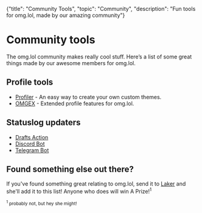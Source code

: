 {"title": "Community Tools", "topic": "Community", "description": "Fun tools for omg.lol, made by our amazing community"}

# Community tools

The omg.lol community makes really cool stuff. Here’s a list of some great things made by our awesome members for omg.lol.

## Profile tools

- [Profiler](https://profiler.omg.lol) - An easy way to create your own custom themes.
- [OMGEX](https://github.com/LITDevs/OMGex) - Extended profile features for omg.lol.

## Statuslog updaters

- [Drafts Action](https://actions.getdrafts.com/a/2DT)
- [Discord Bot](https://github.com/mmattbtw/discord-status.lol)
- [Telegram Bot](https://t.me/omgdotlolbot)

## Found something else out there?

If you've found something great relating to omg.lol, send it to [Laker](https://laker.omg.lol) and she'll add it to this list! Anyone who does will win A Prize!<sup>1</sup>

<small><sup>1</sup> probably not, but hey she might!</small>